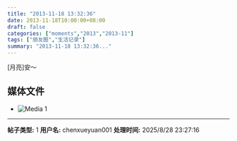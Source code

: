 ```yaml
---
title: "2013-11-18 13:32:36"
date: 2013-11-18T10:00:00+08:00
draft: false
categories: ["moments","2013","2013-11"]
tags: ["朋友圈","生活记录"]
summary: "2013-11-18 13:32:36..."
---
```


[月亮]安～

## 媒体文件

- ![Media 1](/Moments/photos/2013-11-18/201311181332360.jpg)

---

**帖子类型:** 1
**用户名:** chenxueyuan001
**处理时间:** 2025/8/28 23:27:16